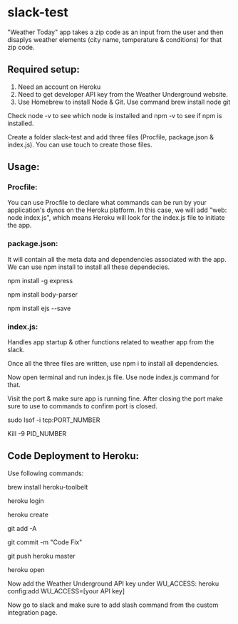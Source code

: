 # slack-test

"Weather Today" app takes a zip code as an input from the user and then disaplys weather elements (city name, temperature & conditions) for that zip code. 

## Required setup:
1. Need an account on Heroku
2. Need to get developer API key from the Weather Underground website.
3. Use Homebrew to install Node & Git. Use command brew install node git

Check node -v to see which node is installed and npm -v to see if npm is installed.

Create a folder slack-test and add three files (Procfile, package.json & index.js). You can use touch to create those files.

## Usage:

### Procfile: 

You can use Procfile to declare what commands can be run by your application's dynos on the Heroku platform. In this case, we will add "web: node index.js", which means Heroku will look for the index.js file to initiate the app.

### package.json: 

It will contain all the meta data and dependencies associated with the app. We can use npm install to install all these dependecies.

npm install -g express

npm install body-parser

npm install ejs --save

### index.js: 

Handles app startup & other functions related to weather app from the slack.

Once all the three files are written, use npm i to install all dependencies.

Now open terminal and run index.js file. Use node index.js command for that.

Visit the port & make sure app is running fine.
After closing the port make sure to use to commands to confirm port is closed.

sudo lsof -i tcp:PORT_NUMBER

Kill -9 PID_NUMBER

## Code Deployment to Heroku:

Use following commands:

brew install heroku-toolbelt

heroku login

heroku create

git add -A

git commit -m "Code Fix"

git push heroku master

heroku open

Now add the Weather Underground API key under WU_ACCESS: heroku config:add WU_ACCESS=[your API key]

Now go to slack and make sure to add slash command from the custom integration page.



